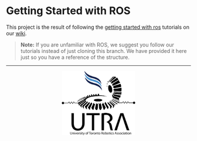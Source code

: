 # Getting Started with ROS

This project is the result of following the [getting started with ros](https://github.com/UTRA-ART/SLAM/wiki#getting-started-with-ros) tutorials on our [wiki](https://github.com/UTRA-ART/SLAM/wiki).

>**Note:** If you are unfamiliar with ROS, we suggest you follow our tutorials instead of just cloning this branch. We have provided it here just so you have a reference of the structure.
---
<p align="center">
<img src="https://raw.githubusercontent.com/UTRA-ART/SLAM/dev/docs/res/utra-logo.png" alt="UTRA logo" width="200"/>
</p>
